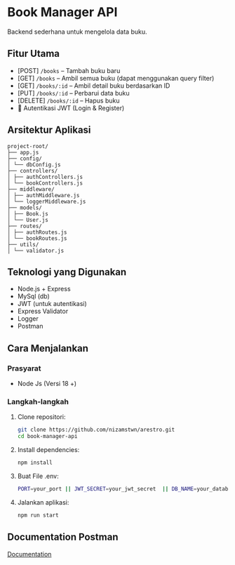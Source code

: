 # Book Manager API


Backend sederhana untuk mengelola data buku.

## Fitur Utama

- [POST] `/books` – Tambah buku baru  
- [GET] `/books` – Ambil semua buku (dapat menggunakan query filter)  
- [GET] `/books/:id` – Ambil detail buku berdasarkan ID  
- [PUT] `/books/:id` – Perbarui data buku 
- [DELETE] `/books/:id` – Hapus buku  
- 🔐 Autentikasi JWT (Login & Register)

## Arsitektur Aplikasi

```
project-root/
├── app.js
├── config/
│ └── dbConfig.js
├── controllers/
│ ├── authControllers.js
│ └── bookControllers.js
├── middleware/
│ ├── authMiddleware.js
│ └── loggerMiddleware.js
├── models/
│ ├── Book.js
│ └── User.js
├── routes/
│ ├── authRoutes.js
│ └── bookRoutes.js
├── utils/
│ └── validator.js
```

## Teknologi yang Digunakan

- Node.js + Express  
- MySql (db)
- JWT (untuk autentikasi)  
- Express Validator  
- Logger
- Postman

## Cara Menjalankan

### Prasyarat

- Node Js (Versi 18 +)

### Langkah-langkah

1. Clone repositori:
   ```bash
   git clone https://github.com/nizamstwn/arestro.git 
   cd book-manager-api
   ```

2. Install dependencies:
   ```bash
   npm install
   ```

3. Buat File .env:
   ```bash
   PORT=your_port || JWT_SECRET=your_jwt_secret  || DB_NAME=your_database_name  || DB_USER=your_database_user  || DB_PASSWORD=your_database_password  || DB_HOST=localhost
   
   ```

4. Jalankan aplikasi:
   ```bash
   npm run start
   ```




## Documentation Postman

[Documentation](https://www.postman.com/gold-meadow-442302/workspace/my-workspace/collection/45130423-f17afb89-0619-4a6f-8c6b-b2e9266b42b5?action=share&creator=45130423)

